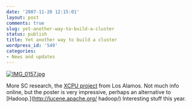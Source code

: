```yaml
---
date: '2007-11-20 12:15:01'
layout: post
comments: true
slug: yet-another-way-to-build-a-cluster
status: publish
title: Yet another way to build a cluster
wordpress_id: '549'
categories:
- News and updates
---
```


[![IMG_0157.jpg](http://www.phfactor.net/wp/wp-photos/thumb.20071120-111500-1.jpg)](http://www.phfactor.net/wp/wp-photos/20071120-111500-1.jpg)


 More SC research, the [XCPU project](http://xcpu.org/) from   Los Alamos. Not much info online, but the poster is very impressive,   perhaps an alternative to [Hadoop.](http://lucene.apache.org/  hadoop/) Interesting stuff this year.




